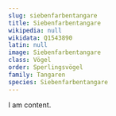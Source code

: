 ```yaml
---
slug: siebenfarbentangare
title: Siebenfarbentangare
wikipedia: null
wikidata: Q1543890
latin: null
image: Siebenfarbentangare
class: Vögel
order: Sperlingsvögel
family: Tangaren
species: Siebenfarbentangare
---
```


I am content.
